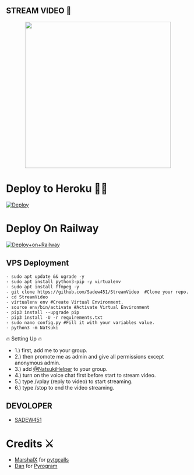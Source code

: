 ## STREAM VIDEO 🎥

<p align="center"><a href="https://t.me/NatsukiSupport_Official"><img src="https://telegra.ph/file/9d0ca4972d57755ed7292.png" width="400"></a></p>
<p align="center">

#  Deploy to Heroku  🏃‍♂

[![Deploy](https://www.herokucdn.com/deploy/button.svg)](https://heroku.com/deploy?template=https://github.com/Sadew451/StreamVideo)


# Deploy On Railway
[![Deploy+on+Railway](https://railway.app/button.svg)](https://railway.app/new/template?template=https://github.com/Sadew451/StreamVideo&envs=API_ID,API_HASH,BOT_TOKEN,SESSION_NAME,ASSISTANT_NAME,BOT_USERNAME,DURATION_LIMIT,SUDO_USERS)
  

## VPS Deployment
```
- sudo apt update && ugrade -y
- sudo apt install python3-pip -y virtualenv
- sudo apt install ffmpeg -y
- git clone https://github.com/Sadew451/StreamVideo  #Clone your repo.
- cd StreamVideo
- virtualenv env #Create Virtual Environment.
- source env/bin/activate #Activate Virtual Environment
- pip3 install --upgrade pip
- pip3 install -U -r requirements.txt
- sudo nano config.py #Fill it with your variables value.
- python3 -m Natsuki
```

🔥 Setting Up 🔥

- 1.) first, add me to your group.
- 2.) then promote me as admin and give all permissions except anonymous admin.
- 3.) add [@NatsukiHelper](https://t.me/NatsukiHelper) to your group.
- 4.) turn on the voice chat first before start to stream video.
- 5.) type /vplay (reply to video) to start streaming.
- 6.) type /stop to end the video streaming.

## DEVOLOPER

- [SADEW451](https://github.com/Sadew451)

# Credits ⚔ 

- [MarshalX](https://github.com/MarshalX) for [pytgcalls](https://github.com/MarshalX/tgcalls)
- [Dan](https://github.com/delivrance) for [Pyrogram](https://github.com/pyrogram/pyrogram)


